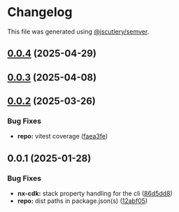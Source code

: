 # Changelog

This file was generated using [@jscutlery/semver](https://github.com/jscutlery/semver).

## [0.0.4](https://github.com/plastic-ant/packages/compare/nx-cdk-local@0.0.3...nx-cdk-local@0.0.4) (2025-04-29)

## [0.0.3](https://github.com/plastic-ant/packages/compare/nx-cdk-local@0.0.2...nx-cdk-local@0.0.3) (2025-04-08)

## [0.0.2](https://github.com/plastic-ant/packages/compare/nx-cdk-local@0.0.1...nx-cdk-local@0.0.2) (2025-03-26)


### Bug Fixes

* **repo:** vitest coverage ([faea3fe](https://github.com/plastic-ant/packages/commit/faea3fe115e29c60c990dcf1fef991d55e9cb20e))

## 0.0.1 (2025-01-28)


### Bug Fixes

* **nx-cdk:** stack property handling for the cli ([86d5dd8](https://github.com/plastic-ant/packages/commit/86d5dd8d674fdd39a4bbe23feeab685f38b8aef1))
* **repo:** dist paths in package.json(s) ([12abf05](https://github.com/plastic-ant/packages/commit/12abf05216cda9b4de78324f0c895947b52f245c))
